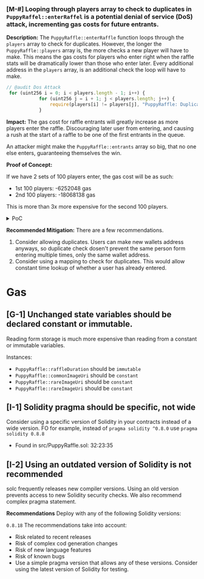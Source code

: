 ### [M-#] Looping through players array to check to duplicates in `PuppyRaffel::enterRaffel` is a potential denial of service (DoS) attack, incrementing gas costs for future entrants.

**Description:** The `PuppyRaffle::enterRaffle` function loops through the `players` array to check for duplicates. However, the longer the `PuppyRaffle::players` array is, the more checks a new player will have to make. This means the gas costs for players who enter right when the raffle stats will be dramatically lower than those who enter later. Every additional address in the `players` array, is an additional check the loop will have to make.

```javascript
// @audit Dos Attack
 for (uint256 i = 0; i < players.length - 1; i++) {
            for (uint256 j = i + 1; j < players.length; j++) {
                require(players[i] != players[j], "PuppyRaffle: Duplicate player");
            }
```

**Impact:** The gas cost for raffle entrants will greatly increase as more players enter the raffle. Discouraging later user from entering, and causing a rush at the start of a raffle to be one of the first entrants in the queue.

An attacker might make the `PuppyRaffle::entrants` array so big, that no one else enters, guaranteeing themselves the win.

**Proof of Concept:**

If we have 2 sets of 100 players enter, the gas cost will be as such:

- 1st 100 players: -6252048 gas
- 2nd 100 players: -18068138 gas

This is more than 3x more expensive for the second 100 players.

<details>
<summary>PoC</summary>
Place the following test into `PuppyRaffleTest.t.sol`.

```javascript
function test_denialOfService() public {
        vm.txGasPrice(1);

        uint256 playersNum = 100;
        address[] memory players = new address[](playersNum);
        for (uint256 i = 0; i < playersNum; i++) {
            players[i] = address(i);
        }
        uint256 gasStart = gasleft();
        puppyRaffle.enterRaffle{value: entranceFee * players.length}(players);
        uint256 gasEnd = gasleft();
        uint256 gasUsedFirst = (gasStart - gasEnd) * tx.gasprice;
        console.log("Gas cost of the first 100 players", gasUsedFirst);

        // now for the 2nd 100 players
        address[] memory playersTwo = new address[](playersNum);
        for (uint256 i = 0; i < playersNum; i++) {
            playersTwo[i] = address(i + playersNum);
        }
        // see how much gas it cost
        uint256 gasStartSecond = gasleft();
        puppyRaffle.enterRaffle{value: entranceFee * players.length}(playersTwo);
        uint256 gasEndSecond = gasleft();
        uint256 gasUsedSecond = (gasStartSecond - gasEndSecond) * tx.gasprice;
        console.log("Gas cost of the second 100 players: ", gasUsedSecond);

        assert(gasUsedFirst < gasUsedSecond);
    }
}

```

</details>

**Recommended Mitigation:** There are a few recommendations.

1. Consider allowing duplicates. Users can make new wallets address anyways, so duplicate check dosen't prevent the same person form entering multiple times, only the same wallet address.
2. Consider using a mapping to check for duplicates. This would allow constant time lookup of whether a user has already entered.

# Gas

## [G-1] Unchanged state variables should be declared constant or immutable.

Reading form storage is much more expensive than reading from a constant or immutable variables.

Instances:

- `PuppyRaffle::raffleDuration` should be `immutable`
- `PuppyRaffle::commonImageUri` should be `constant`
- `PuppyRaffle::rareImageUri` should be `constant`
- `PuppyRaffle::rareImageUri` should be `constant`

## [I-1] Solidity pragma should be specific, not wide

Consider using a specific version of Solidity in your contracts instead of a wide version. FO for example, instead of `pragma solidity ^0.8.0` use `pragma solidity 0.8.8`

- Found in src/PuppyRaffle.sol: 32:23:35

## [I-2] Using an outdated version of Solidity is not recommended

solc frequently releases new compiler versions. Using an old version prevents access to new Solidity security checks. We also recommend complex pragma statement.

**Recommendations**
Deploy with any of the following Solidity versions:

`0.8.18`
The recommendations take into account:

- Risk related to recent releases
- Risk of complex cod generation changes
- Risk of new language features
- Risk of known bugs
- Use a simple pragma version that allows any of these versions. Consider using the latest version of Solidity for testing.
